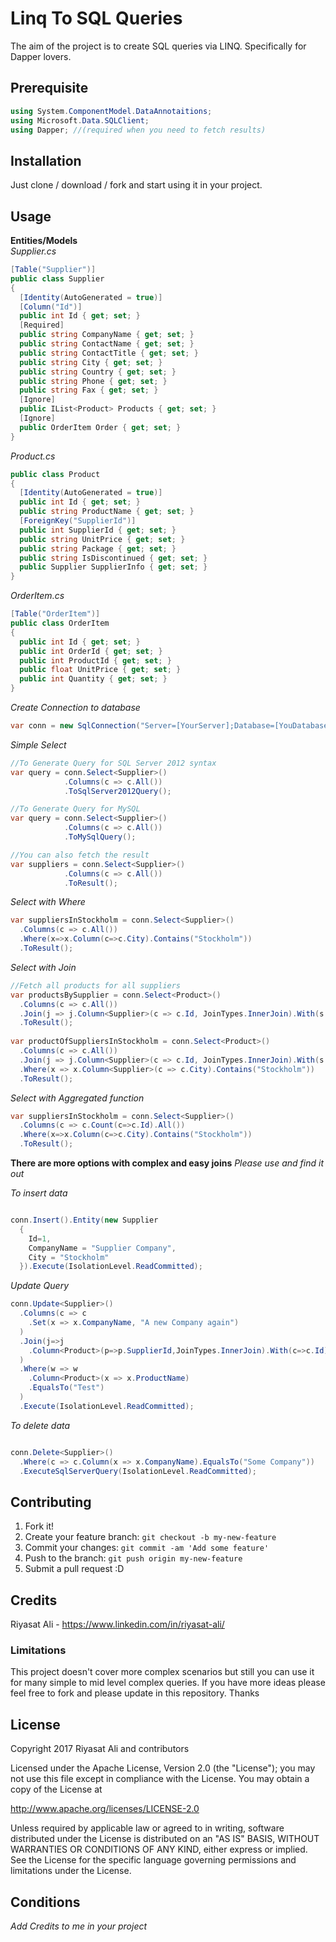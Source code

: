# Linq To SQL Queries

The aim of the project is to create SQL queries via LINQ. Specifically for Dapper lovers.

## Prerequisite
``` csharp
using System.ComponentModel.DataAnnotaitions;
using Microsoft.Data.SQLClient;
using Dapper; //(required when you need to fetch results)

``` 

## Installation

Just clone / download / fork and start using it in your project.

## Usage
**Entities/Models** <br/>
*Supplier.cs*
``` csharp
[Table("Supplier")]
public class Supplier
{
  [Identity(AutoGenerated = true)]
  [Column("Id")]
  public int Id { get; set; }
  [Required]
  public string CompanyName { get; set; }
  public string ContactName { get; set; }
  public string ContactTitle { get; set; }
  public string City { get; set; }
  public string Country { get; set; }
  public string Phone { get; set; }
  public string Fax { get; set; }
  [Ignore]
  public IList<Product> Products { get; set; }
  [Ignore]
  public OrderItem Order { get; set; }
}
```
*Product.cs*
``` csharp
public class Product
{
  [Identity(AutoGenerated = true)]
  public int Id { get; set; }
  public string ProductName { get; set; }
  [ForeignKey("SupplierId")]
  public int SupplierId { get; set; }
  public string UnitPrice { get; set; }
  public string Package { get; set; }
  public string IsDiscontinued { get; set; }
  public Supplier SupplierInfo { get; set; }
}
```
*OrderItem.cs*
``` csharp
[Table("OrderItem")]
public class OrderItem
{
  public int Id { get; set; }
  public int OrderId { get; set; }
  public int ProductId { get; set; }
  public float UnitPrice { get; set; }
  public int Quantity { get; set; }
}
```

*Create Connection to database*
``` csharp
var conn = new SqlConnection("Server=[YourServer];Database=[YouDatabase];Trusted_Connection=True;");

```
*Simple Select*
``` csharp
//To Generate Query for SQL Server 2012 syntax
var query = conn.Select<Supplier>()
            .Columns(c => c.All())
            .ToSqlServer2012Query();

//To Generate Query for MySQL
var query = conn.Select<Supplier>()
            .Columns(c => c.All())
            .ToMySqlQuery();

//You can also fetch the result
var suppliers = conn.Select<Supplier>()
            .Columns(c => c.All())
            .ToResult();
```

*Select with Where*
``` csharp
var suppliersInStockholm = conn.Select<Supplier>()
  .Columns(c => c.All())
  .Where(x=>x.Column(c=>c.City).Contains("Stockholm"))
  .ToResult();

```
*Select with Join*
``` csharp
//Fetch all products for all suppliers
var productsBySupplier = conn.Select<Product>()
  .Columns(c => c.All())
  .Join(j => j.Column<Supplier>(c => c.Id, JoinTypes.InnerJoin).With(s => s.SupplierId))
  .ToResult();
        
var productOfSuppliersInStockholm = conn.Select<Product>()
  .Columns(c => c.All())
  .Join(j => j.Column<Supplier>(c => c.Id, JoinTypes.InnerJoin).With(s => s.SupplierId))
  .Where(x => x.Column<Supplier>(c => c.City).Contains("Stockholm"))
  .ToResult();

```
*Select with Aggregated function*
``` csharp
var suppliersInStockholm = conn.Select<Supplier>()
  .Columns(c => c.Count(c=>c.Id).All())
  .Where(x=>x.Column(c=>c.City).Contains("Stockholm"))
  .ToResult();

```

**There are more options with complex and easy joins** *Please use and find it out*

*To insert data*
``` csharp

conn.Insert().Entity(new Supplier
  {
    Id=1,
    CompanyName = "Supplier Company",
    City = "Stockholm"
  }).Execute(IsolationLevel.ReadCommitted);

```

*Update Query*
``` csharp
conn.Update<Supplier>()
  .Columns(c => c
    .Set(x => x.CompanyName, "A new Company again")
  )
  .Join(j=>j
    .Column<Product>(p=>p.SupplierId,JoinTypes.InnerJoin).With(c=>c.Id)
  )
  .Where(w => w
    .Column<Product>(x => x.ProductName)
    .EqualsTo("Test")
  )
  .Execute(IsolationLevel.ReadCommitted);
```
*To delete data*
``` csharp

conn.Delete<Supplier>()
  .Where(c => c.Column(x => x.CompanyName).EqualsTo("Some Company"))
  .ExecuteSqlServerQuery(IsolationLevel.ReadCommitted);

```
## Contributing

1. Fork it!
2. Create your feature branch: `git checkout -b my-new-feature`
3. Commit your changes: `git commit -am 'Add some feature'`
4. Push to the branch: `git push origin my-new-feature`
5. Submit a pull request :D

## Credits

Riyasat Ali - https://www.linkedin.com/in/riyasat-ali/
### Limitations
This project doesn't cover more complex scenarios but still you can use it for many simple to mid level complex queries. If you have more ideas please feel free to fork and please update in this repository. Thanks
## License
Copyright 2017 Riyasat Ali and contributors

Licensed under the Apache License, Version 2.0 (the "License"); you may not use this file except in compliance with the License. You may obtain a copy of the License at

http://www.apache.org/licenses/LICENSE-2.0

Unless required by applicable law or agreed to in writing, software distributed under the License is distributed on an "AS IS" BASIS, WITHOUT WARRANTIES OR CONDITIONS OF ANY KIND, either express or implied. See the License for the specific language governing permissions and limitations under the License.

## Conditions
*Add Credits to me in your project*
